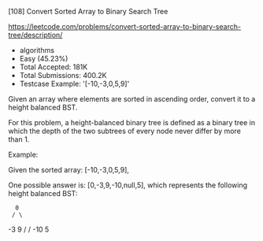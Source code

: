 [108] Convert Sorted Array to Binary Search Tree  

https://leetcode.com/problems/convert-sorted-array-to-binary-search-tree/description/

* algorithms
* Easy (45.23%)
* Total Accepted:    181K
* Total Submissions: 400.2K
* Testcase Example:  '[-10,-3,0,5,9]'

Given an array where elements are sorted in ascending order, convert it to a height balanced BST.

For this problem, a height-balanced binary tree is defined as a binary tree in which the depth of the two subtrees of every node never differ by more than 1.

Example:


Given the sorted array: [-10,-3,0,5,9],

One possible answer is: [0,-3,9,-10,null,5], which represents the following height balanced BST:

      0
     / \
   -3   9
   /   /
 -10  5


